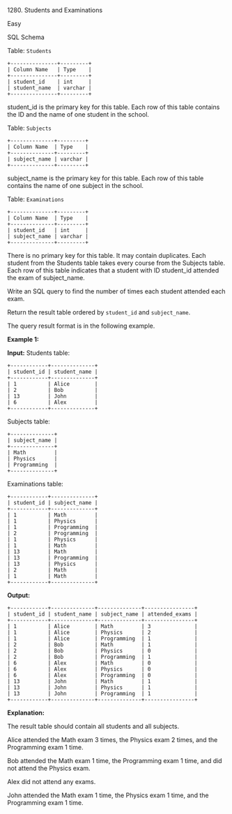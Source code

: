 1280\. Students and Examinations

Easy

SQL Schema

Table: `Students`

    +---------------+---------+ 
    | Column Name   | Type    | 
    +---------------+---------+ 
    | student_id    | int     | 
    | student_name  | varchar | 
    +---------------+---------+ 

student_id is the primary key for this table. Each row of this table contains the ID and the name of one student in the school.

Table: `Subjects`

    +--------------+---------+ 
    | Column Name  | Type    | 
    +--------------+---------+ 
    | subject_name | varchar | 
    +--------------+---------+ 

subject_name is the primary key for this table. Each row of this table contains the name of one subject in the school.

Table: `Examinations`

    +--------------+---------+
    | Column Name  | Type    | 
    +--------------+---------+ 
    | student_id   | int     | 
    | subject_name | varchar | 
    +--------------+---------+ 

There is no primary key for this table. It may contain duplicates. Each student from the Students table takes every course from the Subjects table. Each row of this table indicates that a student with ID student_id attended the exam of subject_name.

Write an SQL query to find the number of times each student attended each exam.

Return the result table ordered by `student_id` and `subject_name`.

The query result format is in the following example.

**Example 1:**

**Input:** Students table:

    +------------+--------------+ 
    | student_id | student_name | 
    +------------+--------------+ 
    | 1          | Alice        | 
    | 2          | Bob          | 
    | 13         | John         | 
    | 6          | Alex         | 
    +------------+--------------+ 

Subjects table:

    +--------------+ 
    | subject_name | 
    +--------------+ 
    | Math         | 
    | Physics      | 
    | Programming  | 
    +--------------+ 

Examinations table:

    +------------+--------------+ 
    | student_id | subject_name | 
    +------------+--------------+ 
    | 1          | Math         | 
    | 1          | Physics      | 
    | 1          | Programming  | 
    | 2          | Programming  | 
    | 1          | Physics      | 
    | 1          | Math         | 
    | 13         | Math         | 
    | 13         | Programming  | 
    | 13         | Physics      | 
    | 2          | Math         | 
    | 1          | Math         | 
    +------------+--------------+

**Output:**

    +------------+--------------+--------------+----------------+ 
    | student_id | student_name | subject_name | attended_exams | 
    +------------+--------------+--------------+----------------+ 
    | 1          | Alice        | Math         | 3              | 
    | 1          | Alice        | Physics      | 2              | 
    | 1          | Alice        | Programming  | 1              | 
    | 2          | Bob          | Math         | 1              | 
    | 2          | Bob          | Physics      | 0              | 
    | 2          | Bob          | Programming  | 1              | 
    | 6          | Alex         | Math         | 0              | 
    | 6          | Alex         | Physics      | 0              | 
    | 6          | Alex         | Programming  | 0              | 
    | 13         | John         | Math         | 1              | 
    | 13         | John         | Physics      | 1              | 
    | 13         | John         | Programming  | 1              | 
    +------------+--------------+--------------+----------------+

**Explanation:**

The result table should contain all students and all subjects.

Alice attended the Math exam 3 times, the Physics exam 2 times, and the Programming exam 1 time.

Bob attended the Math exam 1 time, the Programming exam 1 time, and did not attend the Physics exam.

Alex did not attend any exams.

John attended the Math exam 1 time, the Physics exam 1 time, and the Programming exam 1 time. 
